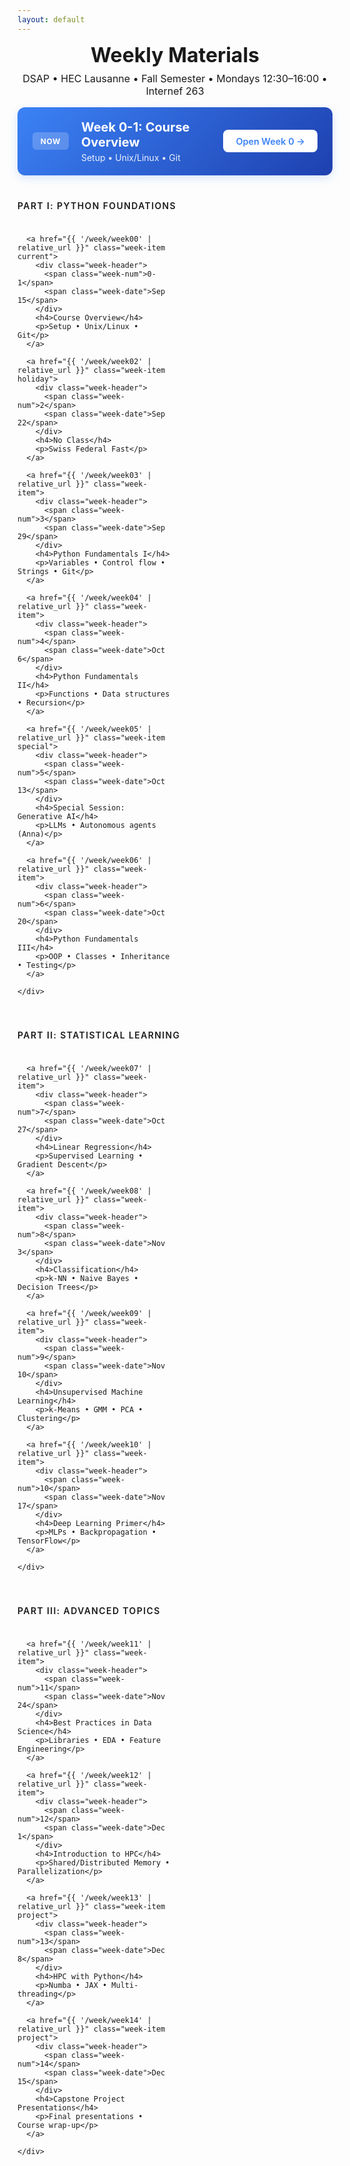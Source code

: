 ```yaml
---
layout: default
---
```


<style>

/* Compact Header for Default Layout */
.weekly-header {
  text-align: center;
  margin-bottom: 1rem;
}

.weekly-header h1 {
  font-size: 2rem;
  color: var(--accent-color);
  margin: 0 0 0.5rem 0;
}

.weekly-header p {
  color: var(--text-secondary);
  margin: 0;
  font-size: 1rem;
}
</style>

<div class="weekly-hub">
  <!-- Compact header for weekly materials -->
  <div class="weekly-header">
    <h1>Weekly Materials</h1>
    <p>DSAP • HEC Lausanne • Fall Semester • Mondays 12:30–16:00 • Internef 263</p>
  </div>
  <div class="current-banner">
    <div class="current-content">
      <span class="current-label">NOW</span>
      <div class="current-info">
        <h2>Week 0-1: Course Overview</h2>
        <p>Setup • Unix/Linux • Git</p>
      </div>
    </div>
    <a href="{{ '/week/week00' | relative_url }}" class="current-btn">Open Week 0 →</a>
  </div>

  <section class="course-section">
    <h3 class="section-title">Part I: Python Foundations</h3>
    <div class="week-grid">
      
      <a href="{{ '/week/week00' | relative_url }}" class="week-item current">
        <div class="week-header">
          <span class="week-num">0-1</span>
          <span class="week-date">Sep 15</span>
        </div>
        <h4>Course Overview</h4>
        <p>Setup • Unix/Linux • Git</p>
      </a>

      <a href="{{ '/week/week02' | relative_url }}" class="week-item holiday">
        <div class="week-header">
          <span class="week-num">2</span>
          <span class="week-date">Sep 22</span>
        </div>
        <h4>No Class</h4>
        <p>Swiss Federal Fast</p>
      </a>

      <a href="{{ '/week/week03' | relative_url }}" class="week-item">
        <div class="week-header">
          <span class="week-num">3</span>
          <span class="week-date">Sep 29</span>
        </div>
        <h4>Python Fundamentals I</h4>
        <p>Variables • Control flow • Strings • Git</p>
      </a>

      <a href="{{ '/week/week04' | relative_url }}" class="week-item">
        <div class="week-header">
          <span class="week-num">4</span>
          <span class="week-date">Oct 6</span>
        </div>
        <h4>Python Fundamentals II</h4>
        <p>Functions • Data structures • Recursion</p>
      </a>

      <a href="{{ '/week/week05' | relative_url }}" class="week-item special">
        <div class="week-header">
          <span class="week-num">5</span>
          <span class="week-date">Oct 13</span>
        </div>
        <h4>Special Session: Generative AI</h4>
        <p>LLMs • Autonomous agents (Anna)</p>
      </a>

      <a href="{{ '/week/week06' | relative_url }}" class="week-item">
        <div class="week-header">
          <span class="week-num">6</span>
          <span class="week-date">Oct 20</span>
        </div>
        <h4>Python Fundamentals III</h4>
        <p>OOP • Classes • Inheritance • Testing</p>
      </a>
      
    </div>
  </section>

  <section class="course-section">
    <h3 class="section-title">Part II: Statistical Learning</h3>
    <div class="week-grid">
      
      <a href="{{ '/week/week07' | relative_url }}" class="week-item">
        <div class="week-header">
          <span class="week-num">7</span>
          <span class="week-date">Oct 27</span>
        </div>
        <h4>Linear Regression</h4>
        <p>Supervised Learning • Gradient Descent</p>
      </a>

      <a href="{{ '/week/week08' | relative_url }}" class="week-item">
        <div class="week-header">
          <span class="week-num">8</span>
          <span class="week-date">Nov 3</span>
        </div>
        <h4>Classification</h4>
        <p>k-NN • Naive Bayes • Decision Trees</p>
      </a>

      <a href="{{ '/week/week09' | relative_url }}" class="week-item">
        <div class="week-header">
          <span class="week-num">9</span>
          <span class="week-date">Nov 10</span>
        </div>
        <h4>Unsupervised Machine Learning</h4>
        <p>k-Means • GMM • PCA • Clustering</p>
      </a>

      <a href="{{ '/week/week10' | relative_url }}" class="week-item">
        <div class="week-header">
          <span class="week-num">10</span>
          <span class="week-date">Nov 17</span>
        </div>
        <h4>Deep Learning Primer</h4>
        <p>MLPs • Backpropagation • TensorFlow</p>
      </a>
      
    </div>
  </section>

  <section class="course-section">
    <h3 class="section-title">Part III: Advanced Topics</h3>
    <div class="week-grid">

      <a href="{{ '/week/week11' | relative_url }}" class="week-item">
        <div class="week-header">
          <span class="week-num">11</span>
          <span class="week-date">Nov 24</span>
        </div>
        <h4>Best Practices in Data Science</h4>
        <p>Libraries • EDA • Feature Engineering</p>
      </a>

      <a href="{{ '/week/week12' | relative_url }}" class="week-item">
        <div class="week-header">
          <span class="week-num">12</span>
          <span class="week-date">Dec 1</span>
        </div>
        <h4>Introduction to HPC</h4>
        <p>Shared/Distributed Memory • Parallelization</p>
      </a>

      <a href="{{ '/week/week13' | relative_url }}" class="week-item project">
        <div class="week-header">
          <span class="week-num">13</span>
          <span class="week-date">Dec 8</span>
        </div>
        <h4>HPC with Python</h4>
        <p>Numba • JAX • Multi-threading</p>
      </a>

      <a href="{{ '/week/week14' | relative_url }}" class="week-item project">
        <div class="week-header">
          <span class="week-num">14</span>
          <span class="week-date">Dec 15</span>
        </div>
        <h4>Capstone Project Presentations</h4>
        <p>Final presentations • Course wrap-up</p>
      </a>
      
    </div>
  </section>


</div>

<style>
.weekly-hub {
  max-width: 1200px;
  margin: 0 auto;
}

/* Current Week Banner */
.current-banner {
  background: linear-gradient(135deg, #3b82f6 0%, #1e40af 100%);
  border-radius: 0.75rem;
  padding: 1.25rem 1.5rem;
  display: flex;
  align-items: center;
  justify-content: space-between;
  margin-bottom: 2.5rem;
  margin-top: 0;
  box-shadow: 0 4px 15px rgba(59, 130, 246, 0.2);
}

.current-content {
  display: flex;
  align-items: center;
  gap: 1.25rem;
}

.current-label {
  background: rgba(255, 255, 255, 0.2);
  color: white;
  padding: 0.4rem 0.8rem;
  border-radius: 0.375rem;
  font-size: 0.75rem;
  font-weight: 700;
  letter-spacing: 0.05em;
}

.current-info h2 {
  color: white;
  font-size: 1.25rem;
  margin: 0 0 0.25rem 0;
}

.current-info p {
  color: rgba(255, 255, 255, 0.9);
  margin: 0;
  font-size: 0.875rem;
}

.current-btn {
  background: white;
  color: #3b82f6;
  padding: 0.6rem 1.25rem;
  border-radius: 0.5rem;
  text-decoration: none;
  font-weight: 600;
  font-size: 0.9rem;
  transition: all 0.2s ease;
  white-space: nowrap;
}

.current-btn:hover {
  transform: translateX(2px);
  box-shadow: 0 2px 8px rgba(0, 0, 0, 0.15);
  text-decoration: none;
  color: #3b82f6;
}

/* Course Sections */
.course-section {
  margin-bottom: 2.5rem;
}

.section-title {
  color: var(--text-secondary);
  font-size: 0.875rem;
  font-weight: 600;
  text-transform: uppercase;
  letter-spacing: 0.1em;
  margin: 0 0 1rem 0;
  padding-bottom: 0.5rem;
  border-bottom: 1px solid var(--border-color);
}

/* Week Grid */
.week-grid {
  display: grid;
  grid-template-columns: repeat(auto-fill, minmax(240px, 1fr));
  gap: 1rem;
}

/* Week Items */
.week-item {
  background: var(--background-color);
  border: 1px solid var(--border-color);
  border-radius: 0.5rem;
  padding: 1rem;
  text-decoration: none;
  color: inherit;
  transition: all 0.2s ease;
  display: flex;
  flex-direction: column;
  position: relative;
  overflow: hidden;
  min-height: 130px; /* Ensure consistent height */
}

.week-item:hover {
  border-color: var(--primary-color);
  transform: translateY(-2px);
  box-shadow: 0 4px 12px rgba(0, 0, 0, 0.08);
  text-decoration: none;
  color: inherit;
}

.week-item::before {
  content: '';
  position: absolute;
  top: 0;
  left: 0;
  width: 3px;
  height: 100%;
  background: var(--primary-color);
  transform: scaleY(0);
  transition: transform 0.2s ease;
}

.week-item:hover::before {
  transform: scaleY(1);
}

/* Disabled/Coming Soon Week Styling */
.week-item.disabled {
  opacity: 0.5;
  background: #f9fafb;
  border-color: #e5e7eb;
  cursor: not-allowed;
}

.week-item.disabled:hover {
  transform: none;
  border-color: #e5e7eb;
  box-shadow: none;
}

.week-item.disabled .week-header {
  opacity: 0.6;
}

.week-item.disabled h4,
.week-item.disabled p {
  color: #9ca3af;
}

.coming-soon-overlay {
  position: absolute;
  bottom: 0.5rem;
  right: 0.5rem;
  background: rgba(156, 163, 175, 0.1);
  padding: 0.2rem 0.5rem;
  border-radius: 0.25rem;
  font-weight: 500;
  color: #9ca3af;
  font-size: 0.7rem;
  text-transform: lowercase;
  letter-spacing: 0.02em;
}

/* Week Header */
.week-header {
  display: flex;
  justify-content: space-between;
  align-items: center;
  margin-bottom: 0.75rem;
}

.week-num {
  background: var(--primary-color);
  color: white;
  padding: 0.2rem 0.5rem;
  border-radius: 0.25rem;
  font-size: 0.75rem;
  font-weight: 600;
}

.week-date {
  color: var(--text-secondary);
  font-size: 0.75rem;
  font-weight: 500;
}

.week-item h4 {
  font-size: 0.95rem;
  font-weight: 600;
  color: var(--text-primary);
  margin: 0 0 0.5rem 0;
  line-height: 1.3;
  flex-grow: 0;
}

.week-item p {
  font-size: 0.8rem;
  color: var(--text-secondary);
  margin: 0;
  line-height: 1.4;
  flex-grow: 1;
}

/* Special Week Styles */
.week-item.holiday {
  background: #f9fafb;
  opacity: 0.7;
}

.week-item.holiday .week-num {
  background: #6b7280;
}

.week-item.special .week-num {
  background: #f59e0b;
}

.week-item.current {
  border-color: #3b82f6;
  background: linear-gradient(135deg, #eff6ff 0%, var(--background-color) 100%);
}

.week-item.current .week-num {
  background: #3b82f6;
}

/* Quick Links */
.quick-links {
  display: flex;
  justify-content: center;
  gap: 2rem;
  margin-top: 3rem;
  padding-top: 2rem;
  border-top: 1px solid var(--border-color);
}

.quick-link {
  color: var(--text-secondary);
  text-decoration: none;
  font-size: 0.9rem;
  font-weight: 500;
  transition: color 0.2s ease;
}

.quick-link:hover {
  color: var(--primary-color);
  text-decoration: none;
}

/* Mobile Responsive */
@media (max-width: 768px) {
  .hub-header h1 {
    font-size: 1.5rem;
  }
  
  .current-banner {
    flex-direction: column;
    text-align: center;
    gap: 1rem;
  }
  
  .current-content {
    flex-direction: column;
  }
  
  .week-grid {
    grid-template-columns: 1fr;
  }
  
  .quick-links {
    flex-direction: column;
    align-items: center;
    gap: 1rem;
  }
}
</style>

<script>
// Week availability checker - works with AJAX navigation
(function() {
  let futureContentAvailable = false;
  
  // Check if future content is available by testing a future week
  function checkFutureContentAvailability() {
    // Test if Week 14 (far future) page exists
    const testUrl = '{{ "/week/week14" | relative_url }}';
    
    return fetch(testUrl, { method: 'HEAD' })
      .then(response => {
        futureContentAvailable = response.ok;
        console.log('Future content available:', futureContentAvailable);
      })
      .catch(() => {
        futureContentAvailable = false;
      });
  }
  
  function disableFutureWeeks() {
    // If future content is available (built with --future), don't disable anything
    if (futureContentAvailable) {
      console.log('Site built with --future flag, all weeks accessible');
      return;
    }
    
    const today = new Date();
    today.setHours(0, 0, 0, 0);
    
    // Week dates mapping - same dates as in Jekyll front matter
    const weekDates = {
      'week00': new Date('2025-09-15'),
      'week01': new Date('2025-09-15'),
      'week02': new Date('2025-09-22'),
      'week03': new Date('2025-09-29'),
      'week04': new Date('2025-10-06'),
      'week05': new Date('2025-10-13'),
      'week06': new Date('2025-10-20'),
      'week07': new Date('2025-10-27'),
      'week08': new Date('2025-11-03'),
      'week09': new Date('2025-11-10'),
      'week10': new Date('2025-11-17'),
      'week11': new Date('2025-11-24'),
      'week12': new Date('2025-12-01'),
      'week13': new Date('2025-12-08'),
      'week14': new Date('2025-12-15')
    };
    
    // Process all week items
    document.querySelectorAll('.week-item').forEach(item => {
      const href = item.getAttribute('href');
      if (!href) return;
      
      // Extract week number from href
      const match = href.match(/week(\d+)/);
      if (!match) return;
      
      const weekId = 'week' + match[1].padStart(2, '0');
      const weekDate = weekDates[weekId];
      
      if (!weekDate) return;
      
      // If the week is in the future (including holidays), disable it
      if (weekDate > today) {
        item.classList.add('disabled');
        item.style.pointerEvents = 'none';
        item.style.cursor = 'not-allowed';
        
        // Prevent navigation
        item.onclick = function(e) {
          e.preventDefault();
          e.stopPropagation();
          return false;
        };
        
        // Add coming soon overlay
        if (!item.querySelector('.coming-soon-overlay')) {
          const overlay = document.createElement('div');
          overlay.className = 'coming-soon-overlay';
          overlay.textContent = 'soon';
          item.appendChild(overlay);
        }
      }
    });
  }
  
  // Check future content availability, then run
  checkFutureContentAvailability().then(() => {
    disableFutureWeeks();
  });
  
  // Run on DOMContentLoaded (for full page loads)
  if (document.readyState === 'loading') {
    document.addEventListener('DOMContentLoaded', () => {
      checkFutureContentAvailability().then(() => {
        disableFutureWeeks();
      });
    });
  }
  
  // Watch for AJAX content changes
  const observer = new MutationObserver(function(mutations) {
    // Check if week items were added
    for (let mutation of mutations) {
      if (mutation.type === 'childList') {
        const hasWeekItems = mutation.target.querySelector && 
                             (mutation.target.querySelector('.week-item') ||
                              mutation.target.classList && mutation.target.classList.contains('week-item'));
        if (hasWeekItems) {
          // Re-check future content availability in case of navigation
          setTimeout(() => {
            checkFutureContentAvailability().then(() => {
              disableFutureWeeks();
            });
          }, 10);
          break;
        }
      }
    }
  });
  
  // Start observing when ready
  if (document.body) {
    observer.observe(document.body, {
      childList: true,
      subtree: true
    });
  } else {
    document.addEventListener('DOMContentLoaded', function() {
      observer.observe(document.body, {
        childList: true,
        subtree: true
      });
    });
  }
})();
</script>